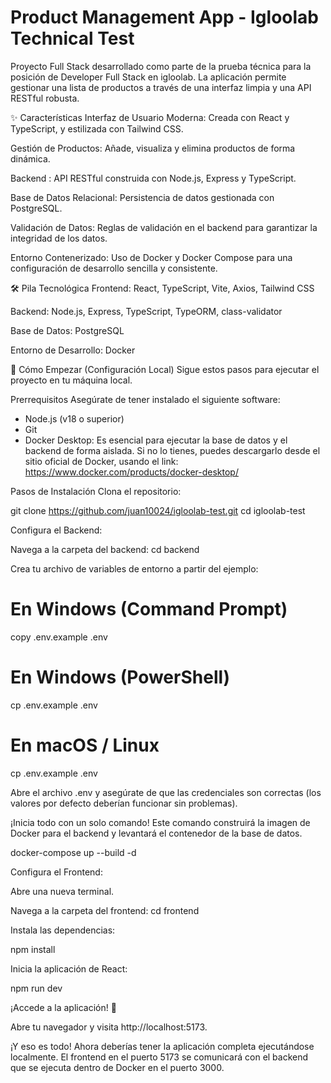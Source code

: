 # Product Management App - Igloolab Technical Test

Proyecto Full Stack desarrollado como parte de la prueba técnica para la posición de Developer Full Stack en igloolab. La aplicación permite gestionar una lista de productos a través de una interfaz limpia y una API RESTful robusta.

✨ Características
Interfaz de Usuario Moderna: Creada con React y TypeScript, y estilizada con Tailwind CSS.

Gestión de Productos: Añade, visualiza y elimina productos de forma dinámica.

Backend : API RESTful construida con Node.js, Express y TypeScript.

Base de Datos Relacional: Persistencia de datos gestionada con PostgreSQL.

Validación de Datos: Reglas de validación en el backend para garantizar la integridad de los datos.

Entorno Contenerizado: Uso de Docker y Docker Compose para una configuración de desarrollo sencilla y consistente.

🛠️ Pila Tecnológica
Frontend: React, TypeScript, Vite, Axios, Tailwind CSS

Backend: Node.js, Express, TypeScript, TypeORM, class-validator

Base de Datos: PostgreSQL

Entorno de Desarrollo: Docker

🚀 Cómo Empezar (Configuración Local)
Sigue estos pasos para ejecutar el proyecto en tu máquina local.

Prerrequisitos
Asegúrate de tener instalado el siguiente software:

- Node.js (v18 o superior)
- Git
- Docker Desktop: Es esencial para ejecutar la base de datos y el backend de forma aislada. Si no lo tienes, puedes descargarlo desde el sitio oficial de Docker, usando el link: https://www.docker.com/products/docker-desktop/ 

Pasos de Instalación
Clona el repositorio:

git clone https://github.com/juan10024/igloolab-test.git
cd igloolab-test

Configura el Backend:

Navega a la carpeta del backend: cd backend

Crea tu archivo de variables de entorno a partir del ejemplo:

# En Windows (Command Prompt)
copy .env.example .env

# En Windows (PowerShell)
cp .env.example .env

# En macOS / Linux
cp .env.example .env

Abre el archivo .env y asegúrate de que las credenciales son correctas (los valores por defecto deberían funcionar sin problemas).

¡Inicia todo con un solo comando! Este comando construirá la imagen de Docker para el backend y levantará el contenedor de la base de datos.

docker-compose up --build -d

Configura el Frontend:

Abre una nueva terminal.

Navega a la carpeta del frontend: cd frontend

Instala las dependencias:

npm install

Inicia la aplicación de React:

npm run dev

¡Accede a la aplicación! 🥳

Abre tu navegador y visita http://localhost:5173.

¡Y eso es todo! Ahora deberías tener la aplicación completa ejecutándose localmente. El frontend en el puerto 5173 se comunicará con el backend que se ejecuta dentro de Docker en el puerto 3000.
